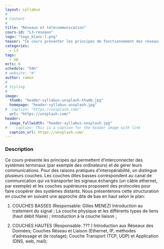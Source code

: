 ```yaml
---
layout: syllabus
#
# Content
#
title: "Réseaux et télécommunication"
cours-id: "L3-reseaux"
logo: "logo_blanc-l.png"
teaser: "Ce cours présenter les principes de fonctionnement des réseaux de téléommunication depuis le signal à transmettre jusqu'à la réalisation de réseaux locaux."
categories:
  - L3
tags:
  - S6
ects: 6
schedule: "54h"
# website: "#"
author: ramon
#
# Styling
#
image:
  thumb: "header-syllabus-unsplash-thumb.jpg"
  homepage: "header-syllabus-unsplash.jpg"
#  caption: "https://unsplash.com/"
  url: "https://unsplash.com/"
header:
  image_fullwidth: "header-syllabus-unsplash.jpg"
#    caption: This is a caption for the header image with link
  caption_url: https://unsplash.com/
---
```


###  Description ###

Ce cours présente les principes qui permettent d’interconnecter des systèmes terminaux (par exemple des ordinateurs) et de gérer leurs communications. Pour des raisons pratiques d’interopérabilité, on distingue plusieurs couches. Les couches dites basses correspondent au canal de communication qui va transporter les signaux échangés (un câble ethernet, par exemple) et les couches supérieures proposent des protocoles pour faire coopérer des systèmes distants. Nous présenterons cette structuration en couche en suivant une approche dite de bas en haut selon le plan:

1. COUCHES BASSES (Responsable: Gilles MENEZ)
Introduction au traitement du signal ;
La couche physique et les différents types de liens (haut débit filaire) ;
Introduction à la couche liaison ;

2. COUCHES HAUTES (Responsable: ??? )
Introduction aux Réseaux des Données;
Couches Réseau et Liaison (Ethernet, IP, méthodes d’adressage et de routage);
Couche Transport (TCP, UDP) et Application (DNS, web, mail);
